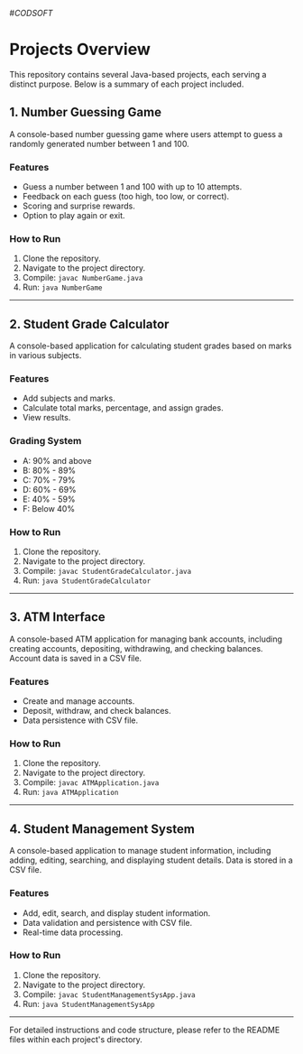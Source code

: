 #*CODSOFT*

# Projects Overview

This repository contains several Java-based projects, each serving a distinct purpose. Below is a summary of each project included.

## 1. Number Guessing Game

A console-based number guessing game where users attempt to guess a randomly generated number between 1 and 100.

### Features
- Guess a number between 1 and 100 with up to 10 attempts.
- Feedback on each guess (too high, too low, or correct).
- Scoring and surprise rewards.
- Option to play again or exit.

### How to Run
1. Clone the repository.
2. Navigate to the project directory.
3. Compile: `javac NumberGame.java`
4. Run: `java NumberGame`

---

## 2. Student Grade Calculator

A console-based application for calculating student grades based on marks in various subjects.

### Features
- Add subjects and marks.
- Calculate total marks, percentage, and assign grades.
- View results.

### Grading System
- A: 90% and above
- B: 80% - 89%
- C: 70% - 79%
- D: 60% - 69%
- E: 40% - 59%
- F: Below 40%

### How to Run
1. Clone the repository.
2. Navigate to the project directory.
3. Compile: `javac StudentGradeCalculator.java`
4. Run: `java StudentGradeCalculator`

---

## 3. ATM Interface

A console-based ATM application for managing bank accounts, including creating accounts, depositing, withdrawing, and checking balances. Account data is saved in a CSV file.

### Features
- Create and manage accounts.
- Deposit, withdraw, and check balances.
- Data persistence with CSV file.

### How to Run
1. Clone the repository.
2. Navigate to the project directory.
3. Compile: `javac ATMApplication.java`
4. Run: `java ATMApplication`

---

## 4. Student Management System

A console-based application to manage student information, including adding, editing, searching, and displaying student details. Data is stored in a CSV file.

### Features
- Add, edit, search, and display student information.
- Data validation and persistence with CSV file.
- Real-time data processing.

### How to Run
1. Clone the repository.
2. Navigate to the project directory.
3. Compile: `javac StudentManagementSysApp.java`
4. Run: `java StudentManagementSysApp`

---

For detailed instructions and code structure, please refer to the README files within each project's directory.

